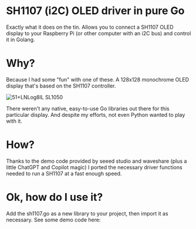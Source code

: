 # SH1107 (i2C) OLED driver in pure Go
Exactly what it does on the tin. Allows you to connect a SH1107 OLED display to your Raspberry Pi (or other computer with an i2C bus) and control it in Golang.

# Why?
Because I had some "fun" with one of these. A 128x128 monochrome OLED display that's based on the SH1107 controller.

![51+LNLog8lL _SL1050_](https://github.com/user-attachments/assets/9b732c68-0b71-4f68-a82c-126e13a7239c)

There weren't any native, easy-to-use Go libraries out there for this particular display. And despite my efforts, not even Python wanted to play with it.

# How?
Thanks to the demo code provided by seeed studio and waveshare (plus a little ChatGPT and Copilot magic) I ported the necessary driver functions needed to
run a SH1107 at a fast enough speed.

# Ok, how do I use it?
Add the sh1107.go as a new library to your project, then import it as necessary. See some demo code here:
